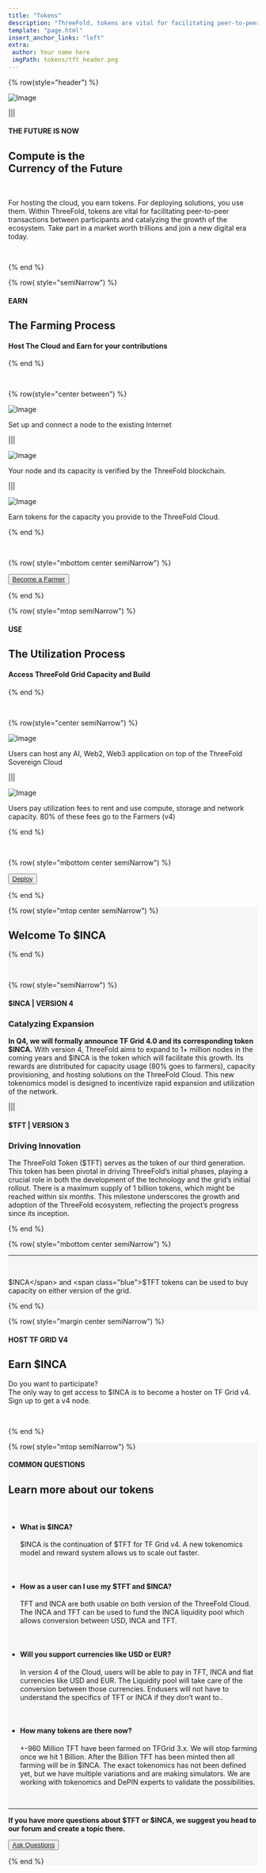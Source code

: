 ```yaml
---
title: "Tokens"
description: "ThreeFold, tokens are vital for facilitating peer-to-peer transactions between participants and catalyzing the growth of the ecosystem." # quotation marks to allow colons where used
template: "page.html"
insert_anchor_links: "left"
extra:
 author: Your name here
 imgPath: tokens/tft_header.png
---
```



<!-- section 1 (header) -->
<div class="container mx-auto">


{% row(style="header") %}




![Image](token_hero.png#mx-auto)




|||


#### <span class="text-xl subtitle">THE FUTURE IS NOW</span>


## **Compute is the <br> Currency of the Future**


<br>


For hosting the cloud, you earn tokens. For deploying solutions, you use them. Within ThreeFold, tokens are vital for facilitating peer-to-peer transactions between participants and catalyzing the growth of the ecosystem. Take part in a market worth trillions and join a new digital era today.


<br>




<!-- <button class="blue_b">[Buy Tokens](https://manual.grid.tf/documentation/threefold_token/threefold_token.html#buy-and-sell-tft)</button> -->




{% end %}










<!-- section 2 arming Process -->


{% row( style="semiNarrow") %}


#### <span class="green_text font-semibold">EARN</span>


## **The Farming Process**


#### <span class="blue">Host The Cloud </span> and <span class="blue">Earn</span> for your contributions


{% end %}


<br>


{% row(style="center between") %}


<div class="shadow-md rounded-md my-8">


![Image](host_node.png#mx-auto)


</div>




Set up and connect a node to the existing Internet


|||


<div class="shadow-md rounded-md my-8">


![Image](offer_capacity.png#mx-auto)


</div>


Your node and its capacity is verified by the ThreeFold blockchain.


|||


<div class="shadow-md rounded-md my-8">


![Image](earn_rewards.png#mx-auto)


</div>




Earn tokens for the capacity you provide to the ThreeFold Cloud.


{% end %}


<br>


{% row( style="mbottom center semiNarrow") %}


<button class="green">[Become a Farmer](/host)</button>


{% end %}










<!-- section 3 Utilization Process -->


{% row( style="mtop semiNarrow") %}


#### <span class="green_text font-semibold">USE</span>


## **The Utilization Process**


#### <span class="blue">Access  </span> ThreeFold Grid Capacity and <span class="blue">Build</span>


{% end %}


<br>


{% row(style="center semiNarrow") %}


<div class="shadow-md rounded-md my-8">


![Image](utili_1.png#mx-auto)


</div>




Users can host any AI, Web2, Web3 application on top of the ThreeFold Sovereign Cloud


|||




<div class="shadow-md rounded-md my-8">


![Image](utili_2.png#mx-auto)


</div>


Users pay utilization fees to rent and use compute, storage and network capacity. 80% of these fees go to the Farmers (v4)




{% end %}


<br>


{% row( style="mbottom center semiNarrow") %}


<button class="green">[Deploy](/deploy)</button>


{% end %}


</div>




<!-- section 4 two token -->


<div style="background-color:#F6F6F6">
<div class="container mx-auto">


{% row( style="mtop center semiNarrow") %}


## **Welcome To <span class="blue">$INCA</span>**


{% end %}


<br>






{% row( style="semiNarrow") %}






#### <span class="blue">$INCA | VERSION 4</span>


### **Catalyzing Expansion**


**In Q4, we will formally announce TF Grid 4.0 and its corresponding token $INCA.**
With version 4, ThreeFold aims to expand to 1+ million nodes in the coming years and $INCA is the token which will facilitate this growth. Its rewards are distributed for capacity usage (80% goes to farmers), capacity provisioning, and hosting solutions on the ThreeFold Cloud. This new tokenomics model is designed to incentivize rapid expansion and utilization of the network.


|||


#### <span class="green_text">$TFT | VERSION 3</span>


### **Driving Innovation**


The ThreeFold Token ($TFT) serves as the token of our third generation. This token has been pivotal in driving ThreeFold’s initial phases, playing a crucial role in both the development of the technology and the grid’s initial rollout. There is a maximum supply of 1 billion tokens, which might be reached within six months. This milestone underscores the growth and adoption of the ThreeFold ecosystem, reflecting the project’s progress since its inception.


{% end %}


{% row( style="mbottom center semiNarrow") %}


------------------------------------------------------


<br>


<span class="green_text">$INCA</span> and <span class="blue">$TFT</span> tokens can be used to buy capacity on either version of the grid.


{% end %}


</div>
</div>








<!-- section 5 our token -->


<div class="container mx-auto">


{% row( style="margin center semiNarrow") %}


#### <span class="green_text">HOST TF GRID V4</span>
## **Earn<span class="blue"> $INCA</span>**


Do you want to participate?<br>
The only way to get access to $INCA is to become a hoster on TF Grid v4.<br>
Sign up to get a v4 node.


<br>


<div data-tf-live="01J5N8ZP43VS372RYFRZCSJ52G"></div><script src="//embed.typeform.com/next/embed.js"></script>


{% end %}


</div>






<!-- section 6 our token -->


<div style="background-color:#F6F6F6">
<div class="container mx-auto">


{% row( style="mtop semiNarrow") %}


#### <span class="green_text">COMMON QUESTIONS</span>


## **Learn more about <span class="blue">our tokens</span>**


<br>


- #### What is $INCA?
    $INCA is the continuation of $TFT for TF Grid v4. A new tokenomics model and reward system allows us to scale out faster.


<br>


- #### How as a user can I use my $TFT and $INCA?
    TFT and INCA are both usable on both version of the ThreeFold Cloud.
    The INCA and TFT can be used to fund the INCA liquidity pool which allows conversion between USD, INCA and TFT.


<br>


- #### Will you support currencies like USD or EUR?
    In version 4 of the Cloud, users will be able to pay in TFT, INCA and fiat currencies like USD and EUR. The Liquidity pool will take care of the conversion between those currencies. Endusers will not have to understand the specifics of TFT or INCA if they don’t want to..


<br>


- #### How many tokens are there now?
    +-960 Million TFT have been farmed on TFGrid 3.x. We will stop farming once we hit 1 Billion. After the Billion TFT has been minted then all farming will be in $INCA. The exact tokenomics has not been defined yet, but we have multiple variations and are making simulators. We are working with tokenomics and DePIN experts to validate the possibilities.


<br>


----------------------------


<div class="my-4 flex flex-col md:flex md:flex-row items-center justify-between">


**If you have more questions about $TFT or $INCA, we suggest you head to our forum and create a topic there.**


<button class="green">[Ask Questions](https://forum.threefold.io/)</button>


</div>




{% end %}


</div>
</div>